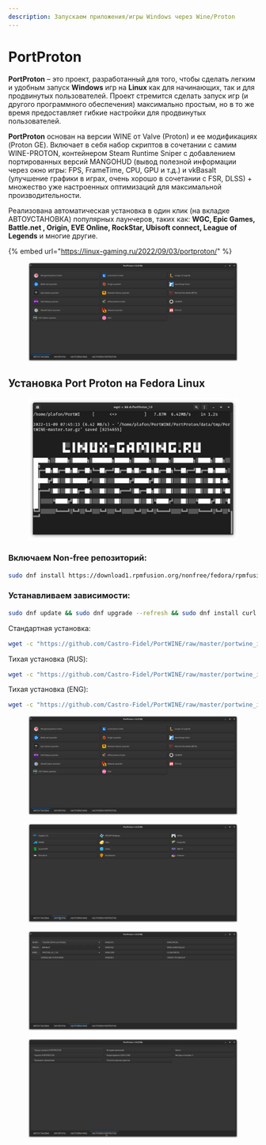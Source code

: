 ```yaml
---
description: Запускаем приложения/игры Windows через Wine/Proton
---
```


# PortProton

**PortProton** – это проект, разработанный для того, чтобы сделать легким и удобным запуск **Windows** игр на **Linux** как для начинающих, так и для продвинутых пользователей. Проект стремится сделать запуск игр (и другого программного обеспечения) максимально простым, но в то же время предоставляет гибкие настройки для продвинутых пользователей.

**PortProton** основан на версии WINE от Valve (Proton) и ее модификациях (Proton GE). Включает в себя набор скриптов в сочетании с самим WINE-PROTON, контейнером Steam Runtime Sniper с добавлением портированных версий MANGOHUD (вывод полезной информации через окно игры: FPS, FrameTime, CPU, GPU и т.д.) и vkBasalt (улучшение графики в играх, очень хорошо в сочетании с FSR, DLSS) + множество уже настроенных оптимизаций для максимальной производительности.

Реализована автоматическая установка в один клик (на вкладке АВТОУСТАНОВКА) популярных лаунчеров, таких как: **WGC, Epic Games, Battle.net , Origin, EVE Online, RockStar, Ubisoft connect, League of Legends** и многие другие.

{% embed url="https://linux-gaming.ru/2022/09/03/portproton/" %}

<figure><img src="../../../.gitbook/assets/Снимок экрана от 2022-11-09 07-58-13 (2).png" alt="portproton proton wine windows fedora fedoralinux linux"><figcaption></figcaption></figure>

## Установка Port Proton на Fedora Linux

<figure><img src="../../../.gitbook/assets/Снимок экрана от 2022-11-09 07-47-48.png" alt="portproton proton wine windows fedora fedoralinux linux"><figcaption></figcaption></figure>

### Включаем Non-free репозиторий:

```bash
sudo dnf install https://download1.rpmfusion.org/nonfree/fedora/rpmfusion-nonfree-release-$(rpm -E %fedora).noarch.rpm
```

### Устанавливаем зависимости:

```bash
sudo dnf update && sudo dnf upgrade --refresh && sudo dnf install curl gamemode icoutils libcurl wget zenity bubblewrap zstd cabextract tar goverlay openssl
```

Стандартная установка:

```bash
wget -c "https://github.com/Castro-Fidel/PortWINE/raw/master/portwine_install_script/PortProton_1.0" && sh PortProton_1.0
```

Тихая установка (RUS):

```bash
wget -c "https://github.com/Castro-Fidel/PortWINE/raw/master/portwine_install_script/PortProton_1.0" && sh PortProton_1.0 -rus
```

Тихая установка (ENG):

```bash
wget -c "https://github.com/Castro-Fidel/PortWINE/raw/master/portwine_install_script/PortProton_1.0" && sh PortProton_1.0 -eng
```

<figure><img src="../../../.gitbook/assets/Снимок экрана от 2022-11-09 07-58-13 (1) (1).png" alt="portproton proton wine windows fedora fedoralinux linux"><figcaption></figcaption></figure>

<figure><img src="../../../.gitbook/assets/Снимок экрана от 2022-11-09 07-58-16 (1).png" alt="portproton proton wine windows fedora fedoralinux linux"><figcaption></figcaption></figure>

<figure><img src="../../../.gitbook/assets/Снимок экрана от 2022-11-09 07-58-19.png" alt="portproton proton wine windows fedora fedoralinux linux"><figcaption></figcaption></figure>

<figure><img src="../../../.gitbook/assets/Снимок экрана от 2022-11-09 07-58-21.png" alt="portproton proton wine windows fedora fedoralinux linux"><figcaption></figcaption></figure>
